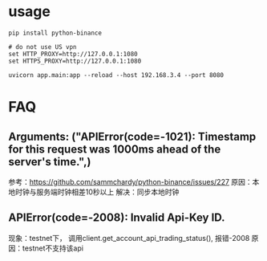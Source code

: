 # usage
```
pip install python-binance

# do not use US vpn
set HTTP_PROXY=http://127.0.0.1:1080
set HTTPS_PROXY=http://127.0.0.1:1080

uvicorn app.main:app --reload --host 192.168.3.4 --port 8080
```

# FAQ
## Arguments: ("APIError(code=-1021): Timestamp for this request was 1000ms ahead of the server's time.",)
参考：https://github.com/sammchardy/python-binance/issues/227
原因：本地时钟与服务端时钟相差10秒以上
解决：同步本地时钟

## APIError(code=-2008): Invalid Api-Key ID.

现象：testnet下， 调用client.get_account_api_trading_status(), 报错-2008
原因：testnet不支持该api

